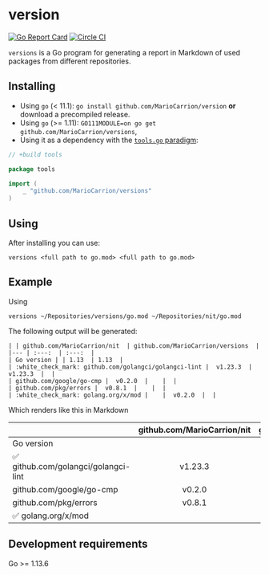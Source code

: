 # version

[![Go Report Card](https://goreportcard.com/badge/github.com/MarioCarrion/versions)](https://goreportcard.com/report/github.com/MarioCarrion/versions)
[![Circle CI](https://circleci.com/gh/MarioCarrion/versions.svg?style=svg)](https://circleci.com/gh/MarioCarrion/versions)

`versions` is a Go program for generating a report in Markdown of used packages from different repositories.

## Installing

* Using `go` (< 11.1): `go install github.com/MarioCarrion/version` **or** download a precompiled release.
* Using `go` (>= 1.11): `GO111MODULE=on go get github.com/MarioCarrion/versions`,
* Using it as a dependency with the [`tools.go` paradigm](https://github.com/go-modules-by-example/index/blob/master/010_tools/README.md):

```go
// +build tools

package tools

import (
	_ "github.com/MarioCarrion/versions"
)
```

## Using

After installing you can use:

```
versions <full path to go.mod> <full path to go.mod>
```

## Example

Using

```
versions ~/Repositories/versions/go.mod ~/Repositories/nit/go.mod
```

The following output will be generated:

```
| | github.com/MarioCarrion/nit  | github.com/MarioCarrion/versions  |
|--- | :---:  | :---:  |
| Go version | | 1.13  | 1.13  |
| :white_check_mark: github.com/golangci/golangci-lint |  v1.23.3  |  v1.23.3  |  |
| github.com/google/go-cmp |  v0.2.0  |    |  |
| github.com/pkg/errors |  v0.8.1  |    |  |
| :white_check_mark: golang.org/x/mod |    |  v0.2.0  |  |
```

Which renders like this in Markdown

| | github.com/MarioCarrion/nit  | github.com/MarioCarrion/versions  |
|--- | :---:  | :---:  |
| Go version | | 1.13  | 1.13  |
| :white_check_mark: github.com/golangci/golangci-lint |  v1.23.3  |  v1.23.3  |  |
| github.com/google/go-cmp |  v0.2.0  |    |  |
| github.com/pkg/errors |  v0.8.1  |    |  |
| :white_check_mark: golang.org/x/mod |    |  v0.2.0  |  |

## Development requirements

Go >= 1.13.6
